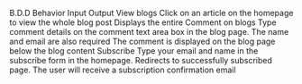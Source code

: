B.D.D
Behavior	Input	Output
View blogs	Click on an article on the homepage to view the whole blog post	Displays the entire
Comment on blogs	Type comment details on the comment text area box in the blog page. The name and email are also required	The comment is displayed on the blog page below the blog content
Subscribe	Type your email and name in the subscribe form in the homepage.	Redirects to successfully subscribed page. The user will receive a subscription confirmation email